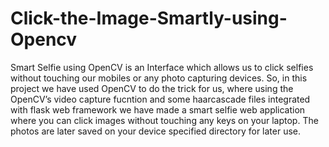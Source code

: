 # Click-the-Image-Smartly-using-Opencv
Smart Selfie using OpenCV is an Interface which allows us to click selfies without touching our mobiles or any photo capturing devices. So, in this project we have used OpenCV to do the trick for us, where using the OpenCV’s video capture fucntion and some haarcascade files integrated with flask web framework we have made a smart selfie web application where you can click images without touching any keys on your laptop. The photos are later saved on your device specified directory for later use.

